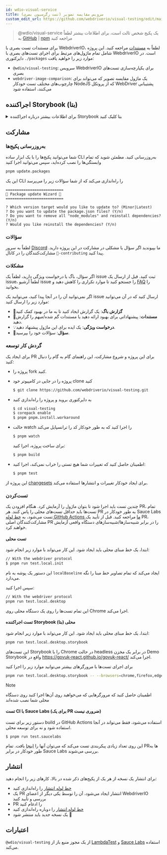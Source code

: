 ```yaml
---
id: wdio-visual-service
title: سرویس مقایسه تصویر (تست رگرسیون بصری)
custom_edit_url: https://github.com/webdriverio/visual-testing/edit/main/README.md
---
```



> @wdio/visual-service یک پکیج شخص ثالث است، برای اطلاعات بیشتر لطفاً به [GitHub](https://github.com/webdriverio/visual-testing) | [npm](https://www.npmjs.com/package/@wdio/visual-service) مراجعه کنید

برای مستندات تست بصری با WebdriverIO، لطفاً به [مستندات](https://webdriver.io/docs/visual-testing) مراجعه کنید. این پروژه شامل تمام ماژول‌های مرتبط برای اجرای تست‌های بصری با WebdriverIO است. در دایرکتوری `./packages` موارد زیر را خواهید یافت:

-   `@wdio/visual-testing`: سرویس WebdriverIO برای یکپارچه‌سازی تست‌های بصری
-   `webdriver-image-comparison`: یک ماژول مقایسه تصویر که می‌تواند برای چارچوب‌های مختلف تست خودکار NodeJS که از پروتکل WebDriver پشتیبانی می‌کنند، استفاده شود

## اجراکننده Storybook (بتا)

<details>
  <summary>برای اطلاعات بیشتر درباره اجراکننده Storybook بتا کلیک کنید</summary>

> اجراکننده Storybook همچنان در مرحله بتا است، مستندات بعداً به صفحات مستندات [WebdriverIO](https://webdriver.io/docs/visual-testing) منتقل خواهد شد.

این ماژول اکنون از Storybook با یک اجراکننده بصری جدید پشتیبانی می‌کند. این اجراکننده به طور خودکار یک نمونه storybook محلی/راه دور را اسکن می‌کند و اسکرین‌شات عنصر از هر کامپوننت ایجاد می‌کند. این کار با اضافه کردن

```ts
export const config: WebdriverIO.Config = {
    // ...
    services: ["visual"],
    // ....
};
```

به `services` و اجرای `npx wdio tests/configs/wdio.local.desktop.storybook.conf.ts --storybook` از طریق خط فرمان انجام می‌شود.
به صورت پیش‌فرض از Chrome در حالت headless استفاده خواهد کرد.

> [!NOTE]
>
> -   بیشتر گزینه‌های تست بصری برای اجراکننده Storybook نیز کار می‌کنند، به مستندات [WebdriverIO](https://webdriver.io/docs/visual-testing) مراجعه کنید.
> -   اجراکننده Storybook تمام قابلیت‌های شما را بازنویسی می‌کند و فقط می‌تواند روی مرورگرهایی که پشتیبانی می‌کند اجرا شود، به [`--browsers`](#browsers) مراجعه کنید.
> -   اجراکننده Storybook از یک پیکربندی موجود که از قابلیت‌های Multiremote استفاده می‌کند پشتیبانی نمی‌کند و خطا خواهد داد.
> -   اجراکننده Storybook فقط از Desktop Web پشتیبانی می‌کند، نه Mobile Web.

### گزینه‌های سرویس اجراکننده Storybook

گزینه‌های سرویس می‌توانند به این صورت ارائه شوند

```ts
export const config: WebdriverIO.Config  = {
    // ...
    services: [
      [
        'visual',
        {
            // برخی گزینه‌های پیش‌فرض
            baselineFolder: join(process.cwd(), './__snapshots__/'),
            debug: true,
            // گزینه‌های storybook، به گزینه‌های cli برای توضیحات مراجعه کنید
            storybook: {
                additionalSearchParams: new URLSearchParams({foo: 'bar', abc: 'def'}),
                clip: false,
                clipSelector: ''#some-id,
                numShards: 4,
                // `skipStories` می‌تواند یک رشته ('example-button--secondary')،
                // یک آرایه (['example-button--secondary', 'example-button--small'])
                // یا یک regex باشد که باید به صورت رشته ارائه شود ("/.*button.*/gm")
                skipStories: ['example-button--secondary', 'example-button--small'],
                url: 'https://www.bbc.co.uk/iplayer/storybook/',
                version: 6,
                // اختیاری - امکان اورراید کردن مسیر خط مبنا را فراهم می‌کند. به صورت پیش‌فرض خطوط مبنا را بر اساس دسته و کامپوننت گروه‌بندی می‌کند (مثلاً forms/input/baseline.png)
                getStoriesBaselinePath: (category, component) => `path__${category}__${component}`,
            },
        },
      ],
    ],
    // ....
}
```

### گزینه‌های CLI اجراکننده Storybook

#### `--additionalSearchParams`

-   **نوع:** `string`
-   **اجباری:** خیر
-   **پیش‌فرض:** ''
-   **مثال:** `npx wdio tests/configs/wdio.local.desktop.storybook.conf.ts --storybook --additionalSearchParams="foo=bar&abc=def"`

پارامترهای جستجوی اضافی را به URL استوری‌بوک اضافه می‌کند.
برای اطلاعات بیشتر به مستندات [URLSearchParams](https://developer.mozilla.org/en-US/docs/Web/API/URLSearchParams) مراجعه کنید. رشته باید یک رشته URLSearchParams معتبر باشد.

> [!NOTE]
> علامت‌های نقل قول دوگانه برای جلوگیری از تفسیر `&` به عنوان جداکننده دستور مورد نیاز است.
> به عنوان مثال با `--additionalSearchParams="foo=bar&abc=def"` URL استوری‌بوک زیر برای تست داستان‌ها ایجاد می‌شود: `http://storybook.url/iframe.html?id=story-id&foo=bar&abc=def`.

#### `--browsers`

-   **نوع:** `string`
-   **اجباری:** خیر
-   **پیش‌فرض:** `chrome`، می‌توانید از `chrome|firefox|edge|safari` انتخاب کنید
-   **مثال:** `npx wdio tests/configs/wdio.local.desktop.storybook.conf.ts --storybook --browsers=chrome,firefox,edge,safari`
-   **نکته:** فقط از طریق CLI در دسترس است

از مرورگرهای ارائه شده برای گرفتن اسکرین‌شات کامپوننت استفاده می‌کند

> [!NOTE]
> اطمینان حاصل کنید که مرورگرهایی که می‌خواهید روی آن‌ها اجرا کنید روی دستگاه محلی شما نصب شده‌اند

#### `--clip`

-   **نوع:** `boolean`
-   **اجباری:** خیر
-   **پیش‌فرض:** `true`
-   **مثال:** `npx wdio tests/configs/wdio.local.desktop.storybook.conf.ts --storybook --clip=false`

وقتی غیرفعال است، یک اسکرین‌شات ویوپورت ایجاد می‌کند. وقتی فعال است، اسکرین‌شات‌های عنصر بر اساس [`--clipSelector`](#clipselector) ایجاد می‌کند که فضای سفید اطراف اسکرین‌شات کامپوننت را کاهش داده و اندازه اسکرین‌شات را کم می‌کند.

#### `--clipSelector`

-   **نوع:** `string`
-   **اجباری:** خیر
-   **پیش‌فرض:** `#storybook-root > :first-child` برای Storybook V7 و `#root > :first-child:not(script):not(style)` برای Storybook V6، همچنین به [`--version`](#version) مراجعه کنید
-   **مثال:** `npx wdio tests/configs/wdio.local.desktop.storybook.conf.ts --storybook --clipSelector="#some-id"`

این انتخابگر برای موارد زیر استفاده می‌شود:

-   انتخاب عنصر برای گرفتن اسکرین‌شات
-   برای عنصری که قبل از گرفتن اسکرین‌شات باید قابل مشاهده باشد

#### `--devices`

-   **نوع:** `string`
-   **اجباری:** خیر
-   **پیش‌فرض:** می‌توانید از [`deviceDescriptors.ts`](https://github.com/webdriverio/visual-testing/blob/main/./packages/service/src/storybook/deviceDescriptors.ts) انتخاب کنید
-   **مثال:** `npx wdio tests/configs/wdio.local.desktop.storybook.conf.ts --storybook --devices="iPhone 14 Pro Max","Pixel 3 XL"`
-   **نکته:** فقط از طریق CLI در دسترس است

از دستگاه‌های ارائه شده که با [`deviceDescriptors.ts`](https://github.com/webdriverio/visual-testing/blob/main/./packages/service/src/storybook/deviceDescriptors.ts) مطابقت دارند برای گرفتن اسکرین‌شات کامپوننت استفاده می‌کند

> [!NOTE]
>
> -   اگر پیکربندی دستگاهی را از دست داده‌اید، لطفاً یک [درخواست ویژگی](https://github.com/webdriverio/visual-testing/issues/new?assignees=&labels=&projects=&template=--feature-request.md) ارسال کنید
> -   این فقط با Chrome کار می‌کند:
>     -   اگر `--devices` را ارائه دهید، تمام نمونه‌های Chrome در حالت **شبیه‌سازی موبایل** اجرا می‌شوند
>     -   اگر مرورگرهای دیگری مانند `--devices --browsers=firefox,safari,edge` نیز ارائه دهید، به طور خودکار Chrome را در حالت شبیه‌سازی موبایل اضافه می‌کند
> -   اجراکننده Storybook به طور پیش‌فرض اسنپ‌شات‌های عنصر ایجاد می‌کند، اگر می‌خواهید اسکرین‌شات کامل شبیه‌سازی شده موبایل را ببینید، `--clip=false` را از طریق خط فرمان ارائه دهید
> -   نام فایل به عنوان مثال به شکل `__snapshots__/example/button/desktop_chrome/example-button--large-local-chrome-iPhone-14-Pro-Max-430x932-dpr-3.png` خواهد بود
> -   **[منبع:](https://chromedriver.chromium.org/mobile-emulation#h.p_ID_167)** تست یک وب‌سایت موبایل روی یک دسکتاپ با استفاده از شبیه‌سازی موبایل می‌تواند مفید باشد، اما تست‌کنندگان باید از تفاوت‌های ظریف متعددی آگاه باشند مانند:
>     -   GPU کاملاً متفاوت، که ممکن است منجر به تغییرات عملکردی بزرگی شود؛
>     -   رابط کاربری موبایل شبیه‌سازی نمی‌شود (به ویژه، مخفی کردن نوار url بر ارتفاع صفحه تأثیر می‌گذارد)؛
>     -   پاپ‌آپ رفع ابهام (جایی که یکی از چند هدف لمسی را انتخاب می‌کنید) پشتیبانی نمی‌شود؛
>     -   بسیاری از API‌های سخت‌افزاری (به عنوان مثال، رویداد orientationchange) در دسترس نیستند.

#### `--headless`

-   **نوع:** `boolean`
-   **اجباری:** خیر
-   **پیش‌فرض:** `true`
-   **مثال:** `npx wdio tests/configs/wdio.local.desktop.storybook.conf.ts --storybook --headless=false`
-   **نکته:** فقط از طریق CLI در دسترس است

این تست‌ها را به طور پیش‌فرض در حالت headless اجرا می‌کند (وقتی مرورگر از آن پشتیبانی می‌کند) یا می‌تواند غیرفعال شود

#### `--numShards`

-   **نوع:** `number`
-   **اجباری:** خیر
-   **پیش‌فرض:** `true`
-   **مثال:** `npx wdio tests/configs/wdio.local.desktop.storybook.conf.ts --storybook --numShards=10`

این تعداد نمونه‌های موازی خواهد بود که برای اجرای داستان‌ها استفاده می‌شود. این توسط `maxInstances` در فایل `wdio.conf` شما محدود خواهد شد.

> [!IMPORTANT]
> هنگام اجرا در حالت `headless`، برای جلوگیری از ناپایداری به دلیل محدودیت‌های منابع، تعداد را بیش از 20 افزایش ندهید

#### `--skipStories`

-   **نوع:** `string|regex`
-   **اجباری:** خیر
-   **پیش‌فرض:** null
-   **مثال:** `npx wdio tests/configs/wdio.local.desktop.storybook.conf.ts --storybook --skipStories="/.*button.*/gm"`

این می‌تواند:

-   یک رشته (`example-button--secondary,example-button--small`)
-   یا یک regex (`"/.*button.*/gm"`)

باشد تا داستان‌های خاصی را رد کند. از `id` داستان که در URL داستان قابل یافتن است استفاده کنید. به عنوان مثال، `id` در این URL `http://localhost:6006/?path=/story/example-page--logged-out` برابر است با `example-page--logged-out`

#### `--url`

-   **نوع:** `string`
-   **اجباری:** خیر
-   **پیش‌فرض:** `http://127.0.0.1:6006`
-   **مثال:** `npx wdio tests/configs/wdio.local.desktop.storybook.conf.ts --storybook --url="https://example.com"`

URL جایی که نمونه Storybook شما میزبانی می‌شود.

#### `--version`

-   **نوع:** `number`
-   **اجباری:** خیر
-   **پیش‌فرض:** 7
-   **مثال:** `npx wdio tests/configs/wdio.local.desktop.storybook.conf.ts --storybook --version=6`

این نسخه Storybook است، به طور پیش‌فرض `7` است. این برای دانستن اینکه آیا انتخابگر [`clipSelector`](#clipselector) نسخه V6 باید استفاده شود، ضروری است.

### تست تعاملی Storybook

تست تعاملی Storybook به شما اجازه می‌دهد با کامپوننت خود از طریق ایجاد اسکریپت‌های سفارشی با دستورات WDIO برای قرار دادن یک کامپوننت در یک وضعیت خاص تعامل داشته باشید. به عنوان مثال، به قطعه کد زیر نگاه کنید:

```ts
import { browser, expect } from "@wdio/globals";

describe("Storybook Interaction", () => {
    it("should create screenshots for the logged in state when it logs out", async () => {
        const componentId = "example-page--logged-in";
        await browser.waitForStorybookComponentToBeLoaded({ id: componentId });

        await expect($("header")).toMatchElementSnapshot(
            `${componentId}-logged-in-state`
        );
        await $("button=Log out").click();
        await expect($("header")).toMatchElementSnapshot(
            `${componentId}-logged-out-state`
        );
    });

    it("should create screenshots for the logged out state when it logs in", async () => {
        const componentId = "example-page--logged-out";
        await browser.waitForStorybookComponentToBeLoaded({ id: componentId });

        await expect($("header")).toMatchElementSnapshot(
            `${componentId}-logged-out-state`
        );
        await $("button=Log in").click();
        await expect($("header")).toMatchElementSnapshot(
            `${componentId}-logged-in-state`
        );
    });
});
```

دو تست روی دو کامپوننت مختلف اجرا می‌شوند. هر تست ابتدا یک وضعیت را تنظیم کرده و سپس یک اسکرین‌شات می‌گیرد. همچنین متوجه خواهید شد که یک دستور سفارشی جدید معرفی شده است که می‌توانید آن را [اینجا](#new-custom-command) پیدا کنید.

فایل مشخصات بالا را می‌توان در یک پوشه ذخیره کرد و با دستور زیر به خط فرمان اضافه کرد:

```sh
pnpm run test.local.desktop.storybook.localhost -- --spec='tests/specs/storybook-interaction/*.ts'
```

اجراکننده Storybook ابتدا به طور خودکار نمونه Storybook شما را اسکن می‌کند و سپس تست‌های شما را به داستان‌هایی که باید مقایسه شوند اضافه می‌کند. اگر نمی‌خواهید کامپوننت‌هایی که برای تست تعاملی استفاده می‌کنید دو بار مقایسه شوند، می‌توانید یک فیلتر اضافه کنید تا داستان‌های "پیش‌فرض" را از اسکن با ارائه فیلتر [`--skipStories`](#--skipstories) حذف کنید. این به شکل زیر خواهد بود:

```sh
pnpm run test.local.desktop.storybook.localhost -- --skipStories="/example-page.*/gm" --spec='tests/specs/storybook-interaction/*.ts'
```

### دستور سفارشی جدید

یک دستور سفارشی جدید به نام `browser.waitForStorybookComponentToBeLoaded({ id: 'componentId' })` به شیء `browser/driver` اضافه خواهد شد که به طور خودکار کامپوننت را بارگذاری کرده و منتظر می‌ماند تا کار انجام شود، بنابراین نیازی به استفاده از روش `browser.url('url.com')` ندارید. می‌توان از آن به این شکل استفاده کرد

```ts
import { browser, expect } from "@wdio/globals";

describe("Storybook Interaction", () => {
    it("should create screenshots for the logged in state when it logs out", async () => {
        const componentId = "example-page--logged-in";
        await browser.waitForStorybookComponentToBeLoaded({ id: componentId });

        await expect($("header")).toMatchElementSnapshot(
            `${componentId}-logged-in-state`
        );
        await $("button=Log out").click();
        await expect($("header")).toMatchElementSnapshot(
            `${componentId}-logged-out-state`
        );
    });

    it("should create screenshots for the logged out state when it logs in", async () => {
        const componentId = "example-page--logged-out";
        await browser.waitForStorybookComponentToBeLoaded({ id: componentId });

        await expect($("header")).toMatchElementSnapshot(
            `${componentId}-logged-out-state`
        );
        await $("button=Log in").click();
        await expect($("header")).toMatchElementSnapshot(
            `${componentId}-logged-in-state`
        );
    });
});
```

گزینه‌ها عبارتند از:

#### `additionalSearchParams`

-   **نوع:** [`URLSearchParams`](https://developer.mozilla.org/en-US/docs/Web/API/URLSearchParams)
-   **اجباری:** خیر
-   **پیش‌فرض:** `new URLSearchParams()`
-   **مثال:**

```ts
await browser.waitForStorybookComponentToBeLoaded({
    additionalSearchParams: new URLSearchParams({ foo: "bar", abc: "def" }),
    id: "componentId",
});
```

این پارامترهای جستجوی اضافی را به URL استوری‌بوک اضافه می‌کند، در مثال بالا URL به صورت `http://storybook.url/iframe.html?id=story-id&foo=bar&abc=def` خواهد بود.
برای اطلاعات بیشتر به مستندات [URLSearchParams](https://developer.mozilla.org/en-US/docs/Web/API/URLSearchParams) مراجعه کنید.

#### `clipSelector`

-   **نوع:** `string`
-   **اجباری:** خیر
-   **پیش‌فرض:** `#storybook-root > :first-child` برای Storybook V7 و `#root > :first-child:not(script):not(style)` برای Storybook V6
-   **مثال:**

```ts
await browser.waitForStorybookComponentToBeLoaded({
    clipSelector: "#your-selector",
    id: "componentId",
});
```

این انتخابگر برای موارد زیر استفاده می‌شود:

-   انتخاب عنصر برای گرفتن اسکرین‌شات
-   برای عنصری که قبل از گرفتن اسکرین‌شات باید قابل مشاهده باشد

#### `id`

-   **نوع:** `string`
-   **اجباری:** بله
-   **مثال:**

```ts
await browser.waitForStorybookComponentToBeLoaded({ '#your-selector', id: 'componentId' })
```

از `id` داستان که در URL داستان قابل یافتن است استفاده کنید. به عنوان مثال، `id` در این URL `http://localhost:6006/?path=/story/example-page--logged-out` برابر است با `example-page--logged-out`

#### `timeout`

-   **نوع:** `number`
-   **اجباری:** خیر
-   **پیش‌فرض:** 1100 میلی‌ثانیه
-   **مثال:**

```ts
await browser.waitForStorybookComponentToBeLoaded({
    id: "componentId",
    timeout: 20000,
});
```

حداکثر زمان انتظار برای قابل مشاهده شدن یک کامپوننت پس از بارگذاری در صفحه

#### `url`

-   **نوع:** `string`
-   **اجباری:** خیر
-   **پیش‌فرض:** `http://127.0.0.1:6006`
-   **مثال:**

```ts
await browser.waitForStorybookComponentToBeLoaded({
    id: "componentId",
    url: "https://your.url",
});
```

URL جایی که نمونه Storybook شما میزبانی می‌شود.

</details>

## مشارکت

### به‌روزرسانی پکیج‌ها

شما می‌توانید پکیج‌ها را با یک ابزار ساده CLI به‌روزرسانی کنید. مطمئن شوید که تمام وابستگی‌ها را نصب کرده‌اید، سپس می‌توانید اجرا کنید

```sh
pnpm update.packages
```

این یک CLI را راه‌اندازی می‌کند که از شما سؤالات زیر را می‌پرسد

```logs
==========================
🤖 Package update Wizard 🧙
==========================

? Which version target would you like to update to? (Minor|Latest)
? Do you want to update the package.json files? (Y/n)
? Do you want to remove all "node_modules" and reinstall dependencies? (Y/n)
? Would you like reinstall the dependencies? (Y/n)
```

### سؤالات

لطفاً به سرور [Discord](https://discord.webdriver.io) ما بپیوندید اگر سؤال یا مشکلی در مشارکت در این پروژه دارید. مشارکت‌کنندگان را در کانال `🙏-contributing` پیدا کنید.

### مشکلات

اگر سؤال، باگ یا درخواست ویژگی دارید، لطفاً یک issue ثبت کنید. قبل از ارسال یک issue، لطفاً آرشیو issue را جستجو کنید تا موارد تکراری را کاهش دهید و [FAQ](https://webdriver.io/docs/visual-testing/faq/) را بخوانید.

اگر نمی‌توانید آن را در آنجا پیدا کنید، می‌توانید یک issue ارسال کنید که در آن می‌توانید موارد زیر را ارسال کنید:

-   🐛**گزارش باگ**: یک گزارش ایجاد کنید تا به ما در بهبود کمک کنید
-   📖**مستندات**: پیشنهاداتی برای بهبود ارائه دهید یا مستندات گم شده/مبهم را گزارش دهید.
-   💡**درخواست ویژگی**: یک ایده برای این ماژول پیشنهاد دهید.
-   💬**سؤال**: سؤالات خود را بپرسید.

### گردش کار توسعه

برای ایجاد یک PR برای این پروژه و شروع مشارکت، این راهنمای گام به گام را دنبال کنید:

-   پروژه را fork کنید.
-   پروژه را در جایی در کامپیوتر خود clone کنید

    ```sh
    $ git clone https://github.com/webdriverio/visual-testing.git
    ```

-   به دایرکتوری بروید و پروژه را راه‌اندازی کنید

    ```sh
    $ cd visual-testing
    $ corepack enable
    $ pnpm pnpm.install.workaround
    ```

-   حالت watch را اجرا کنید که به طور خودکار کد را ترانسپایل می‌کند

    ```sh
    $ pnpm watch
    ```

    برای ساخت پروژه، اجرا کنید:

    ```sh
    $ pnpm build
    ```

-   اطمینان حاصل کنید که تغییرات شما هیچ تستی را خراب نمی‌کند، اجرا کنید:

    ```sh
    $ pnpm test
    ```

این پروژه از [changesets](https://github.com/changesets/changesets) برای ایجاد خودکار تغییرات و انتشارها استفاده می‌کند.

### تست‌کردن

چندین تست باید اجرا شود تا بتوان ماژول را آزمایش کرد. هنگام افزودن یک PR، تمام تست‌ها باید حداقل تست‌های محلی را پاس کنند. هر PR به طور خودکار در Sauce Labs تست می‌شود، به [خط لوله GitHub Actions ما](https://github.com/webdriverio/visual-testing/actions/workflows/tests.yml) مراجعه کنید. قبل از تأیید یک PR، مشارکت‌کنندگان اصلی PR را در برابر شبیه‌سازها/شبیه‌سازهای دستگاه واقعی آزمایش خواهند کرد.

#### تست محلی

ابتدا، یک خط مبنای محلی باید ایجاد شود. این کار می‌تواند با موارد زیر انجام شود:

```sh
// With the webdriver protocol
$ pnpm run test.local.init
```

این دستور یک پوشه به نام `localBaseline` ایجاد می‌کند که تمام تصاویر خط مبنا را نگه می‌دارد.

سپس اجرا کنید:

```sh
// With the webdriver protocol
pnpm run test.local.desktop
```

این تمام تست‌ها را روی یک دستگاه محلی روی Chrome اجرا می‌کند.

#### تست اجراکننده Storybook محلی (بتا)

ابتدا، یک خط مبنای محلی باید ایجاد شود. این کار می‌تواند با موارد زیر انجام شود:

```sh
pnpm run test.local.desktop.storybook
```

این تست‌های Storybook را با Chrome در حالت headless در برابر یک مخزن Demo Storybook واقع در https://govuk-react.github.io/govuk-react/ اجرا می‌کند.

برای اجرای تست‌ها با مرورگرهای بیشتر می‌توانید موارد زیر را اجرا کنید

```sh
pnpm run test.local.desktop.storybook -- --browsers=chrome,firefox,edge,safari
```

> [!NOTE]
> اطمینان حاصل کنید که مرورگرهایی که می‌خواهید روی آن‌ها اجرا کنید روی دستگاه محلی شما نصب شده‌اند

#### تست CI با Sauce Labs (برای یک PR ضروری نیست)

دستور زیر برای تست build در GitHub Actions استفاده می‌شود، فقط می‌تواند در آنجا استفاده شود و نه برای توسعه محلی.

```
$ pnpm run test.saucelabs
```

این روی تعداد زیادی پیکربندی تست می‌کند که می‌توان آنها را [اینجا](https://github.com/webdriverio/visual-testing/blob/main/./tests/configs/wdio.saucelabs.web.conf.ts) یافت.
تمام PRها به طور خودکار در برابر Sauce Labs بررسی می‌شوند.

## انتشار

برای انتشار یک نسخه از هر یک از پکیج‌های ذکر شده در بالا، کارهای زیر را انجام دهید:

-   [خط لوله انتشار](https://github.com/webdriverio/visual-testing/actions/workflows/release.yml) را راه‌اندازی کنید
-   یک PR انتشار ایجاد می‌شود، آن را توسط یکی دیگر از اعضای WebdriverIO بررسی و تأیید کنید
-   PR را ادغام کنید
-   [خط لوله انتشار](https://github.com/webdriverio/visual-testing/actions/workflows/release.yml) را دوباره راه‌اندازی کنید
-   یک نسخه جدید باید منتشر شود 🎉

## اعتبارات

`@wdio/visual-testing` از یک مجوز منبع باز از [LambdaTest](https://www.lambdatest.com/) و [Sauce Labs](https://saucelabs.com/) استفاده می‌کند.